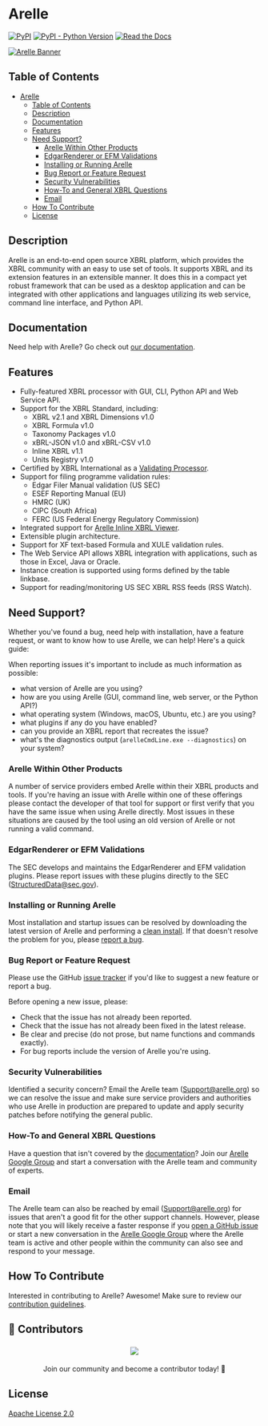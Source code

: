 # Arelle

[![PyPI](https://img.shields.io/pypi/v/arelle-release)](https://pypi.org/project/arelle-release/)
[![PyPI - Python Version](https://img.shields.io/pypi/pyversions/arelle-release)](https://pypi.org/project/arelle-release/)
[![Read the Docs](https://img.shields.io/readthedocs/arelle)](https://arelle.readthedocs.io/)

[![Arelle Banner](https://arelle.org/arelle/wp-content/themes/platform/images/logo-platform.png)](https://arelle.org/)

## Table of Contents

- [Arelle](#arelle)
  - [Table of Contents](#table-of-contents)
  - [Description](#description)
  - [Documentation](#documentation)
  - [Features](#features)
  - [Need Support?](#need-support)
    - [Arelle Within Other Products](#arelle-within-other-products)
    - [EdgarRenderer or EFM Validations](#edgarrenderer-or-efm-validations)
    - [Installing or Running Arelle](#installing-or-running-arelle)
    - [Bug Report or Feature Request](#bug-report-or-feature-request)
    - [Security Vulnerabilities](#security-vulnerabilities)
    - [How-To and General XBRL Questions](#how-to-and-general-xbrl-questions)
    - [Email](#email)
  - [How To Contribute](#how-to-contribute)
  - [License](#license)

## Description

Arelle is an end-to-end open source XBRL platform, which provides the XBRL community
with an easy to use set of tools. It supports XBRL and its extension features in
an extensible manner. It does this in a compact yet robust framework that can be
used as a desktop application and can be integrated with other applications and
languages utilizing its web service, command line interface, and Python API.

## Documentation

Need help with Arelle? Go check out [our documentation][read-the-docs].

[read-the-docs]: https://arelle.readthedocs.io/

## Features

- Fully-featured XBRL processor with GUI, CLI, Python API and Web Service API.
- Support for the XBRL Standard, including:
    - XBRL v2.1 and XBRL Dimensions v1.0
    - XBRL Formula v1.0
    - Taxonomy Packages v1.0
    - xBRL-JSON v1.0 and xBRL-CSV v1.0
    - Inline XBRL v1.1
    - Units Registry v1.0
- Certified by XBRL International as a [Validating Processor][certification].
- Support for filing programme validation rules:
    - Edgar Filer Manual validation (US SEC)
    - ESEF Reporting Manual (EU)
    - HMRC (UK)
    - CIPC (South Africa)
    - FERC (US Federal Energy Regulatory Commission)
- Integrated support for [Arelle Inline XBRL Viewer][viewer].
- Extensible plugin architecture.
- Support for XF text-based Formula and XULE validation rules.
- The Web Service API allows XBRL integration with applications, such as those in
  Excel, Java or Oracle.
- Instance creation is supported using forms defined by the table linkbase.
- Support for reading/monitoring US SEC XBRL RSS feeds (RSS Watch).

[viewer]: https://github.com/Arelle/ixbrl-viewer
[certification]: https://software.xbrl.org/processor/arelle-arelle

## Need Support?

Whether you've found a bug, need help with installation, have a feature request,
or want to know how to use Arelle, we can help! Here's a quick guide:

When reporting issues it's important to include as much information as possible:

- what version of Arelle are you using?
- how are you using Arelle (GUI, command line, web server, or the Python API?)
- what operating system (Windows, macOS, Ubuntu, etc.) are you using?
- what plugins if any do you have enabled?
- can you provide an XBRL report that recreates the issue?
- what's the diagnostics output (`arelleCmdLine.exe --diagnostics`) on your system?

### Arelle Within Other Products

A number of service providers embed Arelle within their XBRL products and tools.
If you're having an issue with Arelle within one of these offerings please
contact the developer of that tool for support or first verify that you have the
same issue when using Arelle directly. Most issues in these situations are caused
by the tool using an old version of Arelle or not running a valid command.

### EdgarRenderer or EFM Validations

The SEC develops and maintains the EdgarRenderer and EFM validation plugins. Please
report issues with these plugins directly to the SEC (<StructuredData@sec.gov>).

### Installing or Running Arelle

Most installation and startup issues can be resolved by downloading the latest version
of Arelle and performing a [clean install][clean-install]. If that doesn't resolve
the problem for you, please [report a bug](#bug-report-or-feature-request).

[clean-install]: https://arelle.readthedocs.io/en/latest/install.html#clean-install

### Bug Report or Feature Request

Please use the GitHub [issue tracker][github-issue-tracker] if you'd like to suggest
a new feature or report a bug.

Before opening a new issue, please:

- Check that the issue has not already been reported.
- Check that the issue has not already been fixed in the latest release.
- Be clear and precise (do not prose, but name functions and commands exactly).
- For bug reports include the version of Arelle you're using.

[github-issue-tracker]: https://github.com/Arelle/Arelle/issues

### Security Vulnerabilities

Identified a security concern? Email the Arelle team (<Support@arelle.org>) so we
can resolve the issue and make sure service providers and authorities who use Arelle
in production are prepared to update and apply security patches before notifying
the general public.

### How-To and General XBRL Questions

Have a question that isn't covered by the [documentation](#documentation)?
Join our [Arelle Google Group][google-group] and start a conversation with the Arelle
team and community of experts.

### Email

The Arelle team can also be reached by email (<Support@arelle.org>) for issues that
aren't a good fit for the other support channels. However, please note that you will
likely receive a faster response if you [open a GitHub issue][new-github-issue]
or start a new conversation in the [Arelle Google Group][google-group] where the
Arelle team is active and other people within the community can also see and respond
to your message.

[google-group]: https://groups.google.com/g/arelle-users
[new-github-issue]: https://github.com/Arelle/Arelle/issues/new/choose

## How To Contribute

Interested in contributing to Arelle? Awesome! Make sure to review our
[contribution guidelines][contribution guidelines].

[contribution guidelines]: https://arelle.readthedocs.io/en/latest/contributing.html



## 👥 Contributors

<div align="center">
  <a href="https://github.com/Arelle/Arelle/graphs/contributors">
    <img src="https://contrib.rocks/image?repo=Arelle/Arelle&max=100&columns=10" style="margin: 5px;" />
  </a>
  <p>Join our community and become a contributor today! 🚀 </p>
</div>



## License

[Apache License 2.0][license]

[license]: https://arelle.readthedocs.io/en/latest/license.html

